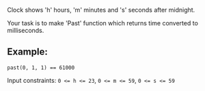 <div class="markdown" id="description"><p>Clock shows 'h' hours, 'm' minutes and 's' seconds after midnight.</p>
<p>Your task is to make 'Past' function which returns time converted to milliseconds.</p>
<h2 id="example">Example:</h2>
<pre style="display: none;"><code class="language-c"><span class="cm-variable">past</span>(<span class="cm-number">0</span>, <span class="cm-number">1</span>, <span class="cm-number">1</span>) <span class="cm-operator">==</span> <span class="cm-number">61000</span></code></pre>
<pre><code class="language-javascript"><span class="cm-variable">past</span>(<span class="cm-number">0</span>, <span class="cm-number">1</span>, <span class="cm-number">1</span>) <span class="cm-operator">==</span> <span class="cm-number">61000</span></code></pre>
<pre style="display: none;"><code class="language-csharp"><span class="cm-variable">Past</span>(<span class="cm-number">0</span>, <span class="cm-number">1</span>, <span class="cm-number">1</span>) <span class="cm-operator">==</span> <span class="cm-number">61000</span></code></pre>
<pre style="display: none;"><code class="language-python"><span class="cm-variable">past</span>(<span class="cm-number">0</span>, <span class="cm-number">1</span>, <span class="cm-number">1</span>) <span class="cm-operator">==</span> <span class="cm-number">61000</span></code></pre>
<pre style="display: none;"><code class="language-ruby"><span class="cm-variable">past</span>(<span class="cm-number">0</span>, <span class="cm-number">1</span>, <span class="cm-number">1</span>) <span class="cm-operator">==</span> <span class="cm-number">61000</span></code></pre>
<pre style="display: none;"><code class="language-java"><span class="cm-variable">Past</span>(<span class="cm-number">0</span>, <span class="cm-number">1</span>, <span class="cm-number">1</span>) <span class="cm-operator">==</span> <span class="cm-number">61000</span></code></pre>
<pre style="display: none;"><code class="language-prolog"><span class="cm-atom">past</span><span class="cm-paren">(</span><span class="cm-number">0</span><span class="cm-paren">,</span><span class="cm-comment"> </span><span class="cm-number">1</span><span class="cm-paren">,</span><span class="cm-comment"> </span><span class="cm-number">1</span><span class="cm-paren">,</span><span class="cm-comment"> </span><span class="cm-number">61000</span><span class="cm-paren">)</span><span class="cm-graphic">.</span></code></pre>
<pre style="display: none;"><code class="language-cfml"><span class="cm-variable">past</span>(<span class="cm-number">0</span>, <span class="cm-number">1</span>, <span class="cm-number">1</span>) <span class="cm-operator">==</span> <span class="cm-number">61000</span></code></pre>
<pre style="display: none;"><code class="language-typescript"><span class="cm-variable">past</span>(<span class="cm-number">0</span>, <span class="cm-number">1</span>, <span class="cm-number">1</span>) <span class="cm-operator">===</span> <span class="cm-number">61000</span></code></pre>
<pre style="display: none;"><code class="language-coffeescript"><span class="cm-variable">past</span><span class="cm-punctuation">(</span><span class="cm-number">0</span><span class="cm-punctuation">,</span> <span class="cm-number">1</span><span class="cm-punctuation">,</span> <span class="cm-number">1</span><span class="cm-punctuation">)</span> <span class="cm-operator">==</span> <span class="cm-number">61000</span></code></pre>
<pre style="display: none;"><code class="language-julia"><span class="cm-builtin">past</span>(<span class="cm-number">0</span>, <span class="cm-number">1</span>, <span class="cm-number">1</span>) <span class="cm-operator">==</span> <span class="cm-number">61000</span></code></pre>
<pre style="display: none;"><code class="language-clojure"><span class="cm-bracket">(</span><span class="cm-keyword">=</span> <span class="cm-bracket">(</span><span class="cm-builtin">past</span> <span class="cm-number">0</span> <span class="cm-number">1</span> <span class="cm-number">1</span><span class="cm-bracket">)</span> <span class="cm-number">61000</span><span class="cm-bracket">)</span></code></pre>
<pre style="display: none;"><code class="language-cpp"><span class="cm-variable">past</span>(<span class="cm-number">0</span>, <span class="cm-number">1</span>, <span class="cm-number">1</span>) <span class="cm-operator">==</span> <span class="cm-number">61000</span></code></pre>
<pre style="display: none;"><code class="language-crystal"><span class="cm-variable">past</span>(<span class="cm-number">0</span>, <span class="cm-number">1</span>, <span class="cm-number">1</span>) <span class="cm-operator">==</span> <span class="cm-number">61000</span></code></pre>
<pre style="display: none;"><code class="language-dart"><span class="cm-variable">past</span>(<span class="cm-number">0</span>, <span class="cm-number">1</span>, <span class="cm-number">1</span>) <span class="cm-operator">==</span> <span class="cm-number">61000</span></code></pre>
<pre style="display: none;"><code class="language-elixir"><span class="cm-variable">past</span>(<span class="cm-number">0</span>, <span class="cm-number">1</span>, <span class="cm-number">1</span>) <span class="cm-operator">=</span><span class="cm-operator">=</span> <span class="cm-number">61000</span></code></pre>
<pre style="display: none;"><code class="language-elm"><span class="cm-def">past</span> <span class="cm-number">0</span> <span class="cm-number">1</span> <span class="cm-number">1</span> <span class="cm-keyword">==</span> <span class="cm-number">61000</span></code></pre>
<pre style="display: none;"><code class="language-erlang"><span class="cm-tag">past</span>(<span class="cm-number">0</span>, <span class="cm-number">1</span>, <span class="cm-number">1</span>) <span class="cm-operator">=:=</span> <span class="cm-number">61000</span></code></pre>
<pre style="display: none;"><code class="language-factor"><span class="cm-number">0 1</span> <span class="cm-number">1</span> <span class="cm-variable">past</span> <span class="cm-number">61000</span> <span class="cm-keyword">=</span></code></pre>
<pre style="display: none;"><code class="language-forth"><span class="cm-number">0 </span><span class="cm-number">1 </span><span class="cm-number">1 </span><span class="cm-atom">past </span><span class="cm-number">61000 </span><span class="cm-builtin">=</span></code></pre>
<pre style="display: none;"><code class="language-fortran"><span class="cm-variable">past</span>(<span class="cm-number">0</span>, <span class="cm-number">1</span>, <span class="cm-number">1</span>) <span class="cm-operator">==</span> <span class="cm-number">61000</span></code></pre>
<pre style="display: none;"><code class="language-fsharp"><span class="cm-variable">past</span> <span class="cm-number">0</span> <span class="cm-number">1</span> <span class="cm-number">1</span> <span class="cm-operator">=</span> <span class="cm-number">61000</span></code></pre>
<pre style="display: none;"><code class="language-go"><span class="cm-variable">past</span>(<span class="cm-number">0</span>, <span class="cm-number">1</span>, <span class="cm-number">1</span>) <span class="cm-operator">==</span> <span class="cm-number">61000</span></code></pre>
<pre style="display: none;"><code class="language-groovy"><span class="cm-variable">past</span>(<span class="cm-number">0</span>, <span class="cm-number">1</span>, <span class="cm-number">1</span>) <span class="cm-operator">==</span> <span class="cm-number">61000</span></code></pre>
<pre style="display: none;"><code class="language-haskell"><span class="cm-variable">past</span> <span class="cm-number">0</span> <span class="cm-number">1</span> <span class="cm-number">1</span> <span class="cm-builtin">==</span> <span class="cm-number">61000</span></code></pre>
<pre style="display: none;"><code class="language-kotlin"><span class="cm-variable">past</span>(<span class="cm-number">0</span>, <span class="cm-number">1</span>, <span class="cm-number">1</span>) <span class="cm-operator">==</span> <span class="cm-number">61000</span></code></pre>
<pre style="display: none;"><code class="language-lua"><span class="cm-variable">past</span>(<span class="cm-number">0</span>, <span class="cm-number">1</span>, <span class="cm-number">1</span>) == <span class="cm-number">61000</span></code></pre>
<pre style="display: none;"><code class="language-nasm">past(<span class="cm-number">0</span>, <span class="cm-number">1</span>, <span class="cm-number">1</span>) == <span class="cm-number">61000</span></code></pre>
<pre style="display: none;"><code class="language-nim"><span class="cm-variable">past</span>(<span class="cm-number">0</span>, <span class="cm-number">1</span>, <span class="cm-number">1</span>) <span class="cm-operator">==</span> <span class="cm-number">61000</span></code></pre>
<pre style="display: none;"><code class="language-objc"><span class="cm-variable">past</span>(<span class="cm-number">0</span>, <span class="cm-number">1</span>, <span class="cm-number">1</span>) <span class="cm-operator">==</span> <span class="cm-number">61000</span></code></pre>
<pre style="display: none;"><code class="language-ocaml"><span class="cm-variable">past</span> <span class="cm-number">0</span> <span class="cm-number">1</span> <span class="cm-number">1</span> <span class="cm-operator">=</span><span class="cm-operator">=</span> <span class="cm-number">61000</span></code></pre>
<pre style="display: none;"><code class="language-php"><span class="cm-variable">past</span>(<span class="cm-number">0</span>, <span class="cm-number">1</span>, <span class="cm-number">1</span>) <span class="cm-operator">==</span> <span class="cm-number">61000</span></code></pre>
<pre style="display: none;"><code class="language-powershell"><span class="cm-identifier">Past</span><span class="cm-punctuation">(</span><span class="cm-number">0</span><span class="cm-punctuation">,</span> <span class="cm-number">1</span><span class="cm-punctuation">,</span> <span class="cm-number">1</span><span class="cm-punctuation">)</span> <span class="cm-operator">=</span><span class="cm-operator">=</span> <span class="cm-number">61000</span></code></pre>
<pre style="display: none;"><code class="language-purescript"><span class="cm-variable">past</span> <span class="cm-number">0</span> <span class="cm-number">1</span> <span class="cm-number">1</span> <span class="cm-builtin">==</span> <span class="cm-number">61000</span></code></pre>
<pre style="display: none;"><code class="language-r"><span class="cm-variable">past</span>(<span class="cm-number">0</span>, <span class="cm-number">1</span>, <span class="cm-number">1</span>) <span class="cm-operator">==</span> <span class="cm-number">61000</span></code></pre>
<pre style="display: none;"><code class="language-racket"><span class="cm-bracket">(</span><span class="cm-variable">=</span> <span class="cm-bracket">(</span><span class="cm-variable">past</span> <span class="cm-number">0</span> <span class="cm-number">1</span> <span class="cm-number">1</span><span class="cm-bracket">)</span> <span class="cm-number">61000</span><span class="cm-bracket">)</span></code></pre>
<pre style="display: none;"><code class="language-reason"><span class="cm-variable">past</span>(<span class="cm-number">0</span>, <span class="cm-number">1</span>, <span class="cm-number">1</span>) <span class="cm-operator">==</span> <span class="cm-number">61000</span></code></pre>
<pre style="display: none;"><code class="language-rust"><span class="cm-variable">past</span>(<span class="cm-number">0</span>, <span class="cm-number">1</span>, <span class="cm-number">1</span>) <span class="cm-operator">==</span> <span class="cm-number">61000</span></code></pre>
<pre style="display: none;"><code class="language-scala"><span class="cm-variable">past</span>(<span class="cm-number">0</span>, <span class="cm-number">1</span>, <span class="cm-number">1</span>) <span class="cm-operator">==</span> <span class="cm-number">61000</span></code></pre>
<pre style="display: none;"><code class="language-shell">run_shell(args: [0, <span class="cm-number">1</span>, <span class="cm-number">1</span>]) <span class="cm-operator">=</span><span class="cm-operator">=</span> <span class="cm-number">61000</span></code></pre>
<pre style="display: none;"><code class="language-solidity"><span class="cm-variable">past</span>(<span class="cm-number">0</span>, <span class="cm-number">1</span>, <span class="cm-number">1</span>) <span class="cm-operator">==</span> <span class="cm-number">61000</span></code></pre>
<pre style="display: none;"><code class="language-sql"><span class="cm-bracket">{</span>h<span class="cm-punctuation">:</span> <span class="cm-number">0</span><span class="cm-punctuation">,</span> <span class="cm-keyword">m</span><span class="cm-punctuation">:</span> <span class="cm-number">1</span><span class="cm-punctuation">,</span> s<span class="cm-punctuation">:</span> <span class="cm-number">1</span><span class="cm-bracket">}</span> <span class="cm-operator">=&gt;</span> res<span class="cm-punctuation">:</span> <span class="cm-number">61000</span></code></pre>
<pre style="display: none;"><code class="language-swift"><span class="cm-variable">past</span><span class="cm-punctuation">(</span><span class="cm-number">0</span><span class="cm-punctuation">,</span> <span class="cm-number">1</span><span class="cm-punctuation">,</span> <span class="cm-number">1</span><span class="cm-punctuation">)</span> <span class="cm-operator">=</span><span class="cm-operator">=</span> <span class="cm-number">61000</span></code></pre>
<pre style="display: none;"><code class="language-vb"><span class="cm-variable">Past</span>(<span class="cm-number">0</span>, <span class="cm-number">1</span>, <span class="cm-number">1</span>) <span class="cm-operator">==</span> <span class="cm-number">61000</span></code></pre>
<p>Input constraints: <code>0 &lt;= h &lt;= 23</code>, <code>0 &lt;= m &lt;= 59</code>, <code>0 &lt;= s &lt;= 59</code></p>
</div>
